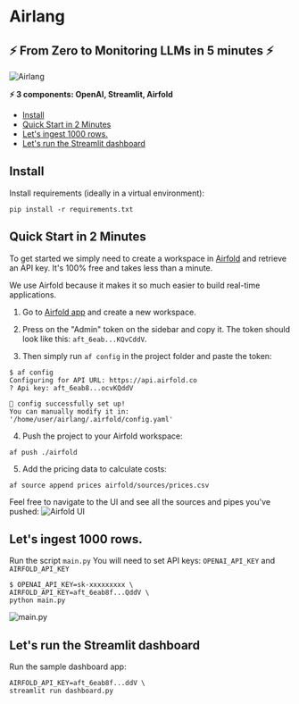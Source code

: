 # Airlang

## ⚡ From Zero to Monitoring LLMs in 5 minutes ⚡

![Airlang](https://i.gyazo.com/024ef0910fe371a06da1250f0def5a70.png)

**⚡ 3 components: OpenAI, Streamlit, Airfold**

- [Install](#install)
- [Quick Start in 2 Minutes](#quick-start-in-2-minutes)
- [Let's ingest 1000 rows.](#lets-ingest-1000-rows)
- [Let's run the Streamlit dashboard](#lets-run-the-streamlit-dashboard)

## Install

Install requirements (ideally in a virtual environment):

```shell
pip install -r requirements.txt
```

## Quick Start in 2 Minutes
To get started we simply need to create a workspace in [Airfold](https://airfold.co) and retrieve an API key.
It's 100% free and takes less than a minute.


We use Airfold because it makes it so much easier to build real-time applications.


1. Go to [Airfold app](https://app.airfold.co/) and create a new workspace.

2. Press on the "Admin" token on the sidebar and copy it.
The token should look like this: `aft_6eab...KQvCddV`.

1. Then simply run `af config` in the project folder and paste the token:

```shell
$ af config
Configuring for API URL: https://api.airfold.co
? Api key: aft_6eab8...ocvKQddV

🚀 config successfully set up!
You can manually modify it in: '/home/user/airlang/.airfold/config.yaml'
```

4. Push the project to your Airfold workspace:
```shell
af push ./airfold
```

5. Add the pricing data to calculate costs:
```shell
af source append prices airfold/sources/prices.csv
```

Feel free to navigate to the UI and see all the sources and pipes you've pushed:
![Airfold UI](https://i.gyazo.com/ba6002386052831056d6597588c8d0db.png)


## Let's ingest 1000 rows.

Run the script `main.py`
You will need to set API keys: `OPENAI_API_KEY` and `AIRFOLD_API_KEY`

```shell
$ OPENAI_API_KEY=sk-xxxxxxxxx \
AIRFOLD_API_KEY=aft_6eab8f...QddV \
python main.py
```
![main.py](image.png)

## Let's run the Streamlit dashboard

Run the sample dashboard app:
```shell
AIRFOLD_API_KEY=aft_6eab8f...ddV \
streamlit run dashboard.py
```

